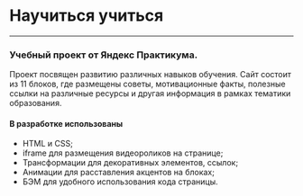 # Научиться учиться
------

### Учебный проект от Яндекс Практикума.
Проект посвящен развитию различных навыков обучения.
Сайт состоит из 11 блоков, где размещены советы, мотивационные факты,
полезные ссылки на различные ресурсы и другая информация в рамках тематики
образования.

#### В разработке использованы
* HTML и CSS;
* iframe для размещения видеороликов на странице;
* Трансформации для декоративных элементов, ссылок;
* Анимации для расставления акцентов на блоках;
* БЭМ для удобного использования кода страницы.
